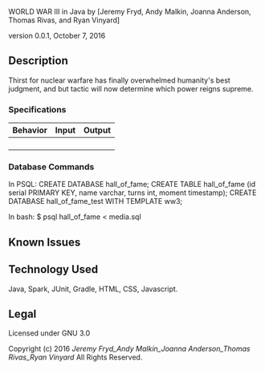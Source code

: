 WORLD WAR III in Java
by [Jeremy Fryd, Andy Malkin, Joanna Anderson, Thomas Rivas, and Ryan Vinyard]

version 0.0.1, October 7, 2016

## Description
Thirst for nuclear warfare has finally overwhelmed humanity's best judgment, and but tactic will now determine which power reigns supreme.

### Specifications

| Behavior                   | Input              | Output             |
|----------------------------|--------------------|--------------------|
|            |            |            |
|          |        |           |
|          |            |            |
|          |            |


### Database Commands

In PSQL:
CREATE DATABASE hall_of_fame;
CREATE TABLE hall_of_fame (id serial PRIMARY KEY, name varchar, turns int, moment timestamp);
CREATE DATABASE hall_of_fame_test WITH TEMPLATE ww3;

In bash:
$ psql hall_of_fame < media.sql

## Known Issues


## Technology Used
Java, Spark, JUnit, Gradle, HTML, CSS, Javascript.

## Legal
Licensed under GNU 3.0

Copyright (c) 2016 _Jeremy Fryd_Andy Malkin_Joanna Anderson_Thomas Rivas_Ryan Vinyard_ All Rights Reserved.
